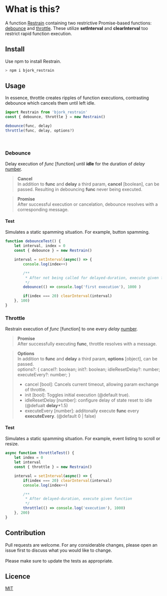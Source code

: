 # What is this?

A function [Restrain](https://github.com/EmilEinarsen/bjork_restrain/blob/8e47c78740a12f55ff2d173f6fb58c9ceb00a1cb/index.js#L9) containing two restrictive Promise-based functions: [debounce](https://github.com/EmilEinarsen/bjork_restrain/blob/8e47c78740a12f55ff2d173f6fb58c9ceb00a1cb/index.js#L23) and [throttle](https://github.com/EmilEinarsen/bjork_restrain/blob/8e47c78740a12f55ff2d173f6fb58c9ceb00a1cb/index.js#L52). These utilize __setInterval__ and __clearInterval__ too restrict rapid function execution.


## Install
Use npm to install Restrain.

```bash
> npm i bjork_restrain
```


## Usage
In essence, throttle creates ripples of function executions, contrasting debounce which cancels them until left idle.
```js
import Restrain from 'bjork_restrain'
const { debounce, throttle } = new Restrain()

debounce(func, delay)
throttle(func, delay, options?)
```
<br>

### Debounce
Delay execution of _func_ [function] until **idle** for the duration of _delay_ [number](ms).

>**Cancel** <br>
In addition to __func__ and __delay__ a third param, __cancel__ [boolean], can be passed. Resulting in debouncing __func__ never being executed.

>**Promise** <br>
After successful execution or cancelation, debounce resolves with a corresponding message.<br>

#### Test
Simulates a static spamming situation. For example, button spamming.
```js
function debounceTest() {
	let interval, index = 0
	const { debounce } = new Restrain()

	interval = setInterval(async() => {
		console.log(index++)

		/**
		 * After not being called for delayed-duration, execute given function
		 */
		debounce(() => console.log('first execution'), 1000 )

		if(index === 20) clearInterval(interval)
	}, 100)
}
```


### Throttle
Restrain execution of _func_ [function] to one every _delay_ [number](ms).

>**Promise**<br>
After successfully executing __func__, throttle resolves with a message.<br>

> **Options**<br>
> In addition to __func__ and __delay__ a third param, __options__ [object], can be passed. <br>
	options?: { cancel?: boolean; init?: boolean; idleResetDelay?: number; executeEvery?: number; }
> * cancel [bool]: 
Cancels current timeout, allowing param exchange of throttle.
> * init [bool]: 
Toggles initial execution (@default true).
> * idleResetDelay [number]: 
configure delay of state reset to idle (@defualt **delay***1.5)
> * executeEvery [number]: additonally execute **func** every **executeEvery**. (@default 0 | false)

#### Test
Simulates a static spamming situation. For example, event listing to scroll or resize.
```js
async function throttleTest() {
	let index = 0
	let interval
	const { throttle } = new Restrain()

	interval = setInterval(async() => {
		if(index === 20) clearInterval(interval)
		console.log(index++)

		/**
		 * After delayed-duration, execute given function
		 */
		throttle(() => console.log('execution'), 1000)
	}, 200)
}
```

## Contribution
Pull requests are welcome. For any considerable changes, please open an issue first to discuss what you would like to change.<br>
<br>
Please make sure to update the tests as appropriate.

## Licence
[MIT](https://github.com/EmilEinarsen/bjork_restrain/blob/master/LICENSE)
